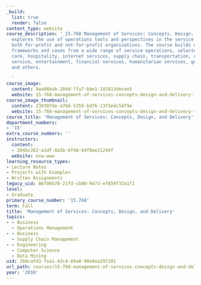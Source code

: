 ```yaml
---
_build:
  list: true
  render: false
content_type: website
course_description: '_15.768 Management of Services: Concepts, Design, and Delivery_
  explores the use of operations tools and perspectives in the service sector, including
  both for-profit and not-for-profit organizations. The course builds on conceptual
  frameworks and cases from a wide range of service operations, selected from health
  care, hospitality, internet services, supply chain, transportation, retailing, food
  service, entertainment, financial services, humanitarian services, government services,
  and others.

  '
course_image:
  content: 9aa06bab-204d-ffa7-bbe1-181813decee5
  website: 15-768-management-of-services-concepts-design-and-delivery-fall-2010
course_image_thumbnail:
  content: 230387de-a766-5359-bd76-13f3edc54f9e
  website: 15-768-management-of-services-concepts-design-and-delivery-fall-2010
course_title: 'Management of Services: Concepts, Design, and Delivery'
department_numbers:
- '15'
extra_course_numbers: ''
instructors:
  content:
  - 284bc262-a1df-8a5b-6f48-64f0ae21244f
  website: ocw-www
learning_resource_types:
- Lecture Notes
- Projects with Examples
- Written Assignments
legacy_uid: 86f06b78-21fd-cb00-9473-ef859f33a1f1
level:
- Graduate
primary_course_number: '15.768'
term: Fall
title: 'Management of Services: Concepts, Design, and Delivery'
topics:
- - Business
  - Operations Management
- - Business
  - Supply Chain Management
- - Engineering
  - Computer Science
  - Data Mining
uid: 2b8cafd3-fea1-43c4-89a0-90a9ea297281
url_path: courses/15-768-management-of-services-concepts-design-and-delivery-fall-2010
year: '2010'
---
```

